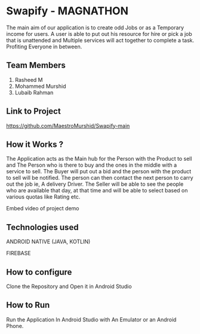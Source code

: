 
# Swapify - MAGNATHON
The main aim of our application is to create odd Jobs or as a Temporary income for users. A user is able to put out his resource for hire or pick a job that is unattended and Multiple services will act together to complete a task. Profiting Everyone in between.

## Team Members
1. Rasheed M   
2. Mohammed Murshid
3. Lubaib Rahman

## Link to Project
https://github.com/MaestroMurshid/Swapify-main

## How it Works ?
The Application acts as the Main hub for the Person with the Product to sell and The Person who is there to buy and the ones in the middle with a service to sell. The Buyer will put out a bid and the person with the product to sell will be notified. The person can then contact the next person to carry out the job ie, A delivery Driver. The Seller will be able to see the people who are available that day, at that time and will be able to select based on various quotas like Rating etc.

Embed video of project demo

## Technologies used
ANDROID NATIVE (JAVA, KOTLIN)

FIREBASE

## How to configure
Clone the Repository and Open it in Android Studio

## How to Run
Run the Application In Android Studio with An Emulator or an Android Phone.
